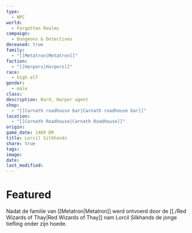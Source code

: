 ```yaml
---
type:
  - NPC
world:
  - Forgotten Realms
campaign:
  - Dungeons & Detectives
deceased: true
family:
  - "[[Metatron|Metatron]]"
faction:
  - "[[Harpers|Harpers]]"
race:
  - high elf
gender:
  - male
class: 
description: Bard, Harper agent
shop:
  - "[[Carnath roadhouse bar|Carnath roadhouse bar]]"
location:
  - "[[Carnath Roadhouse|Carnath Roadhouse]]"
origin: 
game_date: 1489 DR
title: Lorcil Silkhands
share: true
tags: 
image: 
date: 
last_modified: 
---
```



# Featured



Nadat de familie van [[Metatron|Metatron]] werd ontvoerd door de [[./Red Wizards of Thay|Red Wizards of Thay]] nam Lorcil Silkhands de jonge tiefling onder zijn hoede. 